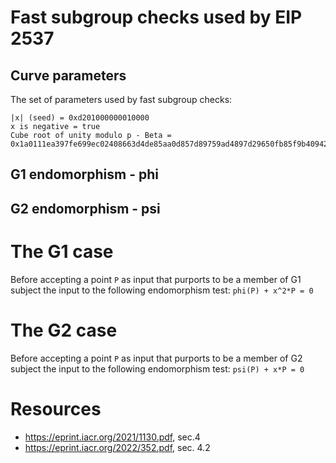# Fast subgroup checks used by EIP 2537


## Curve parameters

The set of parameters used by fast subgroup checks:

```
|x| (seed) = 0xd201000000010000
x is negative = true
Cube root of unity modulo p - Beta = 0x1a0111ea397fe699ec02408663d4de85aa0d857d89759ad4897d29650fb85f9b409427eb4f49fffd8bfd00000000aaac
```

## G1 endomorphism - phi

## G2 endomorphism - psi

# The G1 case

Before accepting a point `P` as input that purports to be a member of G1 subject the input to the following endomorphism test: `phi(P) + x^2*P = 0`


# The G2 case

Before accepting a point `P` as input that purports to be a member of G2 subject the input to the following endomorphism test: `psi(P) + x*P = 0`

# Resources

* https://eprint.iacr.org/2021/1130.pdf, sec.4
* https://eprint.iacr.org/2022/352.pdf, sec. 4.2
